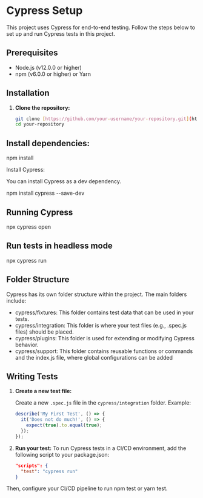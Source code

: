 # Cypress Setup

This project uses Cypress for end-to-end testing. Follow the steps below to set up and run Cypress tests in this project.

## Prerequisites

- Node.js (v12.0.0 or higher)
- npm (v6.0.0 or higher) or Yarn


## Installation

1. **Clone the repository:**

   ```bash
   git clone [https://github.com/your-username/your-repository.git](https://github.com/sudhakar1234569/cypress-task.git)
   cd your-repository
   
## Install dependencies:
  npm install

Install Cypress:

You can install Cypress as a dev dependency.

npm install cypress --save-dev

## Running Cypress

npx cypress open

## Run tests in headless mode

npx cypress run

## Folder Structure

Cypress has its own folder structure within the project. The main folders include:

 - cypress/fixtures: This folder contains test data that can be used in your tests.
 - cypress/integration: This folder is where your test files (e.g., .spec.js files) should be placed.
 - cypress/plugins: This folder is used for extending or modifying Cypress behavior.
 - cypress/support: This folder contains reusable functions or commands and the index.js file, where global configurations can be added

## Writing Tests

1. **Create a new test file:**

   Create a new `.spec.js` file in the `cypress/integration` folder. Example:

   ```javascript
   describe('My First Test', () => {
     it('Does not do much!', () => {
       expect(true).to.equal(true);
     });
   });
   
2. **Run your test:**
   To run Cypress tests in a CI/CD environment, add the following script to your package.json:
   
   ```json
   "scripts": {
     "test": "cypress run"
   }

Then, configure your CI/CD pipeline to run npm test or yarn test.













